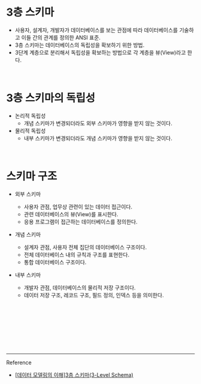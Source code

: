 # 3층 스키마

- 사용자, 설계자, 개발자가 데이터베이스를 보는 관점에 따라 데이터베이스를 기술하고 이들 간의 관계를 정의한 ANSI 표준.
- 3층 스키마는 데이터베이스의 독립성을 확보하기 위한 방법.
- 3단계 계층으로 분리해서 독립성을 확보하는 방법으로 각 계층을 뷰(View)라고 한다.


<br/>

# 3층 스키마의 독립성

- 논리적 독립성
   - 개념 스키마가 변경되더라도 외부 스키마가 영향을 받지 않는 것이다.
- 물리적 독립성
   - 내부 스키마가 변경되더라도 개념 스키마가 영향을 받지 않는 것이다.


<br/>

# 스키마 구조


- 외부 스키마
  	- 사용자 관점, 업무상 관련이 있는 데이터 접근이다.
    - 관련 데이터베이스의 뷰(View)를 표시한다.
    - 응용 프로그램이 접근하는 데이터베이스를 정의한다.
    
- 개념 스키마
   - 설계자 관점, 사용자 전체 집단의 데이터베이스 구조이다.
   - 전체 데이터베이스 내의 규칙과 구조를 표현한다.
   - 통합 데이터베이스 구조이다.
   
- 내부 스키마
   - 개발자 관점, 데이터베이스의 물리적 저장 구조이다.
   - 데이터 저장 구조, 레코드 구조, 필드 정의, 인덱스 등을 의미한다.
   
   
   
   


<br/><br/><br/><br/><br/><br/><br/>

---
Reference

- [[데이터 모델링의 이해]3층 스키마(3-Level Schema)](https://velog.io/@yewon-july/3-Level-Schema)

